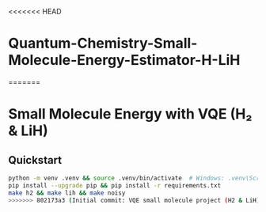 <<<<<<< HEAD
# Quantum-Chemistry-Small-Molecule-Energy-Estimator-H-LiH
=======
# Small Molecule Energy with VQE (H₂ & LiH)

## Quickstart
```bash
python -m venv .venv && source .venv/bin/activate  # Windows: .venv\Scripts\activate
pip install --upgrade pip && pip install -r requirements.txt
make h2 && make lih && make noisy
>>>>>>> 802173a3 (Initial commit: VQE small molecule project (H2 & LiH))
